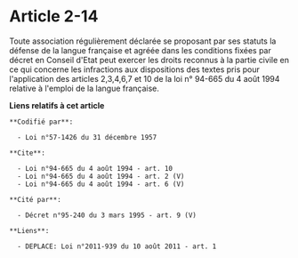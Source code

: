 # Article 2-14

Toute association régulièrement déclarée se proposant par ses statuts la défense de la langue française et agréée dans les
conditions fixées par décret en Conseil d'Etat peut exercer les droits reconnus à la partie civile en ce qui concerne les
infractions aux dispositions des textes pris pour l'application des articles 2,3,4,6,7 et 10 de la loi n° 94-665 du 4 août
1994 relative à l'emploi de la langue française.

**Liens relatifs à cet article**

	**Codifié par**:

	  - Loi n°57-1426 du 31 décembre 1957

	**Cite**:

	  - Loi n°94-665 du 4 août 1994 - art. 10
	  - Loi n°94-665 du 4 août 1994 - art. 2 (V)
	  - Loi n°94-665 du 4 août 1994 - art. 6 (V)

	**Cité par**:

	  - Décret n°95-240 du 3 mars 1995 - art. 9 (V)

	**Liens**:

	  - DEPLACE: Loi n°2011-939 du 10 août 2011 - art. 1
